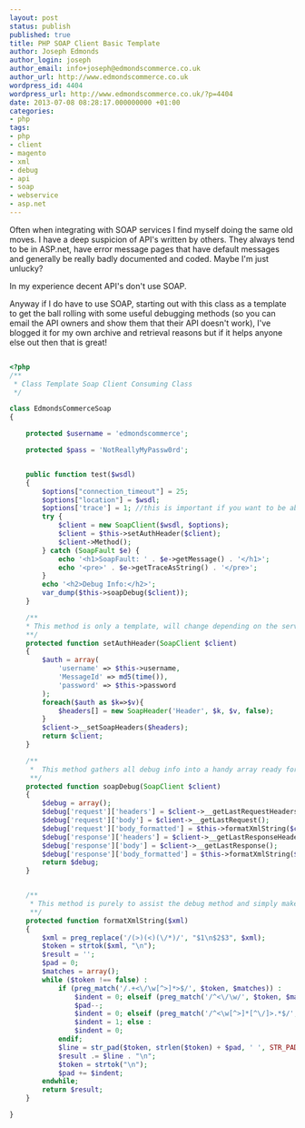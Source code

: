 ```yaml
---
layout: post
status: publish
published: true
title: PHP SOAP Client Basic Template
author: Joseph Edmonds
author_login: joseph
author_email: info+joseph@edmondscommerce.co.uk
author_url: http://www.edmondscommerce.co.uk
wordpress_id: 4404
wordpress_url: http://www.edmondscommerce.co.uk/?p=4404
date: 2013-07-08 08:28:17.000000000 +01:00
categories:
- php
tags:
- php
- client
- magento
- xml
- debug
- api
- soap
- webservice
- asp.net
---
```

Often when integrating with SOAP services I find myself doing the same old moves. I have a deep suspicion of API's written by others. They always tend to be in ASP.net, have error message pages that have default messages and generally be really badly documented and coded. Maybe I'm just unlucky?

In my experience decent API's don't use SOAP.

Anyway if I do have to use SOAP, starting out with this class as a template to get the ball rolling with some useful debugging methods (so you can email the API owners and show them that their API doesn't work), I've blogged it for my own archive and retrieval reasons but if it helps anyone else out then that is great!

```php

<?php
/**
 * Class Template Soap Client Consuming Class
 */

class EdmondsCommerceSoap
{

    protected $username = 'edmondscommerce';

    protected $pass = 'NotReallyMyPassw0rd';


    public function test($wsdl)
    {
        $options["connection_timeout"] = 25;
        $options["location"] = $wsdl; 
        $options['trace'] = 1; //this is important if you want to be able to use the soapDebug method
        try {
            $client = new SoapClient($wsdl, $options);
            $client = $this->setAuthHeader($client);
            $client->Method();
        } catch (SoapFault $e) {
            echo '<h1>SoapFault: ' . $e->getMessage() . '</h1>';
            echo '<pre>' . $e->getTraceAsString() . '</pre>';
        }
        echo '<h2>Debug Info:</h2>';
        var_dump($this->soapDebug($client));
    }

    /**
    * This method is only a template, will change depending on the service you are using but its a good starting point demonstrating how to set headers
    **/
    protected function setAuthHeader(SoapClient $client)
    {
        $auth = array(
            'username' => $this->username,
            'MessageId' => md5(time()),
            'password' => $this->password
        );
        foreach($auth as $k=>$v){
            $headers[] = new SoapHeader('Header', $k, $v, false);
        }
        $client->__setSoapHeaders($headers);
        return $client;
    }

    /**
     *  This method gathers all debug info into a handy array ready for var_dump, log etc etc
     **/
    protected function soapDebug(SoapClient $client)
    {
        $debug = array();
        $debug['request']['headers'] = $client->__getLastRequestHeaders();
        $debug['request']['body'] = $client->__getLastRequest();
        $debug['request']['body_formatted'] = $this->formatXmlString($client->__getLastRequest());
        $debug['response']['headers'] = $client->__getLastResponseHeaders();
        $debug['response']['body'] = $client->__getLastResponse();
        $debug['response']['body_formatted'] = $this->formatXmlString($client->__getLastResponse());
        return $debug;
    }


    /**
     * This method is purely to assist the debug method and simply makes generated XML readable
     **/
    protected function formatXmlString($xml)
    {
        $xml = preg_replace('/(>)(<)(\/*)/', "$1\n$2$3", $xml);
        $token = strtok($xml, "\n");
        $result = '';
        $pad = 0;
        $matches = array();
        while ($token !== false) :
            if (preg_match('/.+<\/\w[^>]*>$/', $token, $matches)) :
                $indent = 0; elseif (preg_match('/^<\/\w/', $token, $matches)) :
                $pad--;
                $indent = 0; elseif (preg_match('/^<\w[^>]*[^\/]>.*$/', $token, $matches)) :
                $indent = 1; else :
                $indent = 0;
            endif;
            $line = str_pad($token, strlen($token) + $pad, ' ', STR_PAD_LEFT);
            $result .= $line . "\n";
            $token = strtok("\n");
            $pad += $indent;
        endwhile;
        return $result;
    }

}

```
